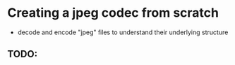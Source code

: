 # Creating a jpeg codec from scratch
- decode and encode "jpeg" files to understand their underlying structure

## TODO:
